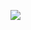 ![](https://media.githubusercontent.com/media/dyzz/dyzz.github.io/master/images/ProfessionDruidWolf_1.png)